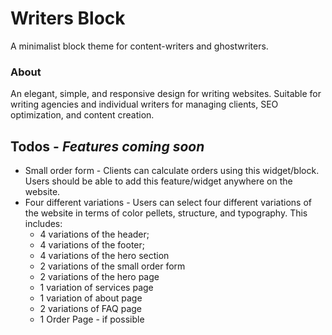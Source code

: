 # Writers Block
A minimalist block theme for content-writers and ghostwriters.

### About
An elegant, simple, and responsive design for writing websites. Suitable for writing agencies and individual writers for managing clients, SEO optimization, and content creation.

## Todos - *Features coming soon*
* Small order form - Clients can calculate orders using this widget/block. Users should be able to add this feature/widget anywhere on the website.
* Four different variations - Users can select four different variations of the website in terms of color pellets, structure, and typography. This includes:
  * 4 variations of the header;
  * 4 variations of the footer;
  * 4 variations of the hero section
  * 2 variations of the small order form
  * 2 variations of the hero page
  * 1 variation of services page
  * 1 variation of about page
  * 2 variations of FAQ page
  * 1 Order Page - if possible